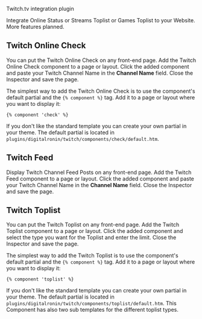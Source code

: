 Twitch.tv integration plugin

Integrate Online Status or Streams Toplist or Games Toplist to your Website. More features planned.


## Twitch Online Check
You can put the Twitch Online Check on any front-end page. Add the Twitch Online Check component to a page or layout. Click the added component and paste your Twitch Channel Name in the **Channel Name** field. Close the Inspector and save the page.
 
 
The simplest way to add the Twitch Online Check is to use the component's default partial and the `{% component %}` tag. Add it to a page or layout where you want to display it:

    {% component 'check' %}
    
    
If you don't like the standard template you can create your own partial in your theme. The default partial is located in `plugins/digitalronin/twitch/components/check/default.htm`.


## Twitch Feed
Display Twitch Channel Feed Posts on any front-end page. Add the Twitch Feed component to a page or layout. Click the added component and paste your Twitch Channel Name in the **Channel Name** field. Close the Inspector and save the page.

## Twitch Toplist
You can put the Twitch Toplist on any front-end page. Add the Twitch Toplist component to a page or layout. Click the added component and select the type you want for the Toplist and enter the limit. Close the Inspector and save the page.
 
 
The simplest way to add the Twitch Toplist is to use the component's default partial and the `{% component %}` tag. Add it to a page or layout where you want to display it:

    {% component 'toplist' %}
    
    
If you don't like the standard template you can create your own partial in your theme. The default partial is located in `plugins/digitalronin/twitch/components/toplist/default.htm`.
This Component has also two sub templates for the different toplist types.